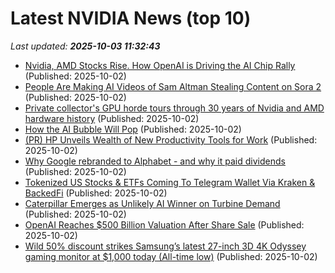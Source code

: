 # Latest NVIDIA News (top 10)
_Last updated: **2025-10-03 11:32:43**_

- [Nvidia, AMD Stocks Rise. How OpenAI is Driving the AI Chip Rally](https://biztoc.com/x/204c6b015fd13a6a) (Published: 2025-10-02)
- [People Are Making AI Videos of Sam Altman Stealing Content on Sora 2](https://petapixel.com/2025/10/02/people-are-making-ai-videos-of-sam-altman-stealing-content-on-sora-2/) (Published: 2025-10-02)
- [Private collector's GPU horde tours through 30 years of Nvidia and AMD hardware history](https://www.pcgamer.com/hardware/graphics-cards/private-collectors-gpu-horde-tours-through-30-years-of-nvidia-and-amd-hardware-history/) (Published: 2025-10-02)
- [How the AI Bubble Will Pop](https://www.derekthompson.org/p/this-is-how-the-ai-bubble-will-pop) (Published: 2025-10-02)
- [(PR) HP Unveils Wealth of New Productivity Tools for Work](https://www.techpowerup.com/341559/hp-unveils-wealth-of-new-productivity-tools-for-work) (Published: 2025-10-02)
- [Why Google rebranded to Alphabet - and why it paid dividends](https://www.techradar.com/pro/why-google-rebranded-to-alphabet-and-why-it-paid-dividends) (Published: 2025-10-02)
- [Tokenized US Stocks & ETFs Coming To Telegram Wallet Via Kraken & BackedFi](http://www.newsbtc.com/altcoin/tokenized-us-stocks-etfs-coming-to-telegram-wallet-via-kraken-backedfi/) (Published: 2025-10-02)
- [Caterpillar Emerges as Unlikely AI Winner on Turbine Demand](https://finance.yahoo.com/news/caterpillar-emerges-unlikely-ai-winner-110000713.html) (Published: 2025-10-02)
- [OpenAI Reaches $500 Billion Valuation After Share Sale](http://www.pymnts.com/news/investment-tracker/2025/openai-reaches-500-billion-valuation-after-share-sale/) (Published: 2025-10-02)
- [Wild 50% discount strikes Samsung’s latest 27-inch 3D 4K Odyssey gaming monitor at $1,000 today (All-time low)](http://9to5toys.com/2025/10/02/samsung-latest-27-inch-3d-4k-odyssey-gaming-monitor-all-time-low/) (Published: 2025-10-02)
